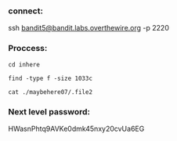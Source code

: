 ### connect:
ssh bandit5@bandit.labs.overthewire.org -p 2220

### Proccess:

`cd inhere`

`find -type f -size 1033c`

`cat ./maybehere07/.file2`

### Next level password:
HWasnPhtq9AVKe0dmk45nxy20cvUa6EG
